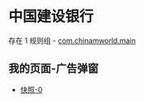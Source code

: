 # 中国建设银行

存在 1 规则组 - [com.chinamworld.main](/src/apps/com.chinamworld.main.ts)

## 我的页面-广告弹窗

- [快照-0](https://gkd-kit.songe.li/import/12726961)
